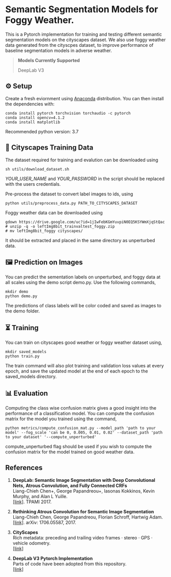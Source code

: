 # Semantic Segmentation Models for Foggy Weather.

This is a Pytorch implementation for training and testing different semantic segmentation models on the cityscapes dataset. We also use foggy weather data generated from the cityscpes dataset, to improve performance of baseline segmentation models in adverse weather. 

> **Models Currently Supported**
>
> DeepLab V3


## ⚙️ Setup

Create a fresh eviornment using [Anaconda](https://www.anaconda.com/download/) distribution. You can then install the dependencies with:
```shell
conda install pytorch torchvision torchaudio -c pytorch
conda install opencv=4.1.2
conda install matplotlib
```
Recommended python version: 3.7

## 💾 Cityscapes Training Data

The dataset required for training and evalution can be downloaded using 
```shell
sh utils/download_dataset.sh
```
_YOUR_USER_NAME_ and _YOUR_PASSWORD_ in the script should be replaced with the users credentials. 

Pre-process the dataset to convert label images to ids, using
```shell
python utils/preprocess_data.py PATH_TO_CITYSCAPES_DATASET
```
Foggy weather data can be downloaded using 
```shell
gdown https://drive.google.com/uc?id=1jIwFebKGmYuvpiN0EQ5KSYWmXjqStQac
# unzip -q -o leftImg8bit_trainvaltest_foggy.zip
# mv leftImg8bit_foggy cityscapes/
```
It should be extracted and placed in the same directory as unperturbed data. 

## 🖼️ Prediction on Images
You can predict the sementation labels on unperturbed, and foggy data at all scales using the demo script demo.py. Use the following commands,

```shell
mkdir demo
python demo.py
```
The predictions of class labels will be color coded and saved as images to the demo folder. 

## ⏳ Training
You can train on cityscapes good weather or foggy weather dataset using, 
```shell
mkdir saved_models
python train.py
```
The train command will also plot training and validation loss values at every epoch, and save the updated model at the end of each epoch to the saved_models directory. 


## 📊 Evaluation
Computing the class wise confusion matrix gives a good insight into the performance of a classification model. You can compute the confusion matrix for the model you trained using the command, 
```
python metrics/compute_confusion_mat.py --model_path 'path to your model' --fog_scale 'can be 0, 0.005, 0.01, 0.02' --dataset_path 'path to your dataset' '--compute_unperturbed'
```
compute_unperturbed flag should be used if you wish to compute the confusion matrix for the model trained on good weather data. 

## References

1.  **DeepLab: Semantic Image Segmentation with Deep Convolutional Nets,**
    **Atrous Convolution, and Fully Connected CRFs** <br />
    Liang-Chieh Chen+, George Papandreou+, Iasonas Kokkinos, Kevin Murphy, and Alan L Yuille. <br />
    [[link]](http://arxiv.org/abs/1606.00915). TPAMI 2017.

2.  **Rethinking Atrous Convolution for Semantic Image Segmentation**<br />
    Liang-Chieh Chen, George Papandreou, Florian Schroff, Hartwig Adam.<br />
    [[link]](http://arxiv.org/abs/1706.05587). arXiv: 1706.05587, 2017.

3. **CityScapes**<br />
    Rich metadata: preceding and trailing video frames · stereo · GPS · vehicle odometry.<br />
    [[link]](https://www.cityscapes-dataset.com)

3. **DeepLab V3 Pytorch Implementation**<br />
    Parts of code have been adopted from this repository.<br />
    [[link]](https://github.com/fregu856/deeplabv3)